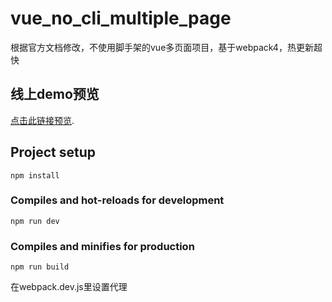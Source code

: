# vue_no_cli_multiple_page
根据官方文档修改，不使用脚手架的vue多页面项目，基于webpack4，热更新超快

## 线上demo预览
[点击此链接预览](https://my.weblf.cn/vue_nocli_multiple_page).
## Project setup
```
npm install
```

### Compiles and hot-reloads for development
```
npm run dev
```

### Compiles and minifies for production
```
npm run build
```
在webpack.dev.js里设置代理
